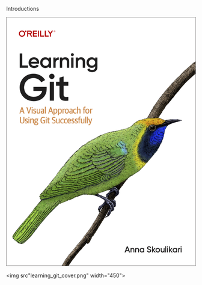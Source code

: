 Introductions

![Learning Git cover](learning_git_cover.png)

<img src"learning_git_cover.png" width="450">
